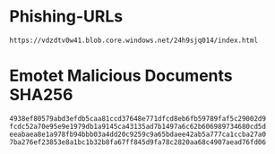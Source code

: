 # Phishing-URLs
	https://vdzdtv0w41.blob.core.windows.net/24h9sjq014/index.html
  
# Emotet Malicious Documents SHA256
	4938ef80579abd3efdb5caa81ccd37648e771dfcd8eb6fb59789faf5c29002d9
	fcdc52a70e95e9e1979db1a9145ca43135ad7b1497a6c62b606989734680cd5d
	eeabaea8e1a978fb94bbb03a4dd20c9259c9a65bdaee42ab5a777ca1ccba27a0
	7ba276ef23853e8a1bc1b32b8fa67ff845d9fa78c2820aa68c4907aead76fd06
